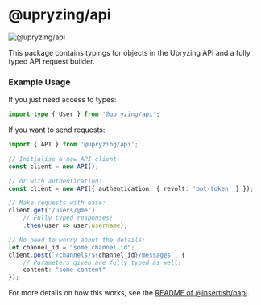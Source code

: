 # @upryzing/api

![@upryzing/api](https://img.shields.io/npm/v/@upryzing/api)

This package contains typings for objects in the Upryzing API<!-- ToDO: set up dev docs --> and a fully typed API request builder.

### Example Usage

If you just need access to types:

```typescript
import type { User } from '@upryzing/api';
```

If you want to send requests:

```typescript
import { API } from '@upryzing/api';

// Initialise a new API client:
const client = new API();

// or with authentication:
const client = new API({ authentication: { revolt: 'bot-token' } });

// Make requests with ease:
client.get('/users/@me')
    // Fully typed responses!
    .then(user => user.username);

// No need to worry about the details:
let channel_id = "some channel id";
client.post(`/channels/${channel_id}/messages`, {
    // Parameters given are fully typed as well!
    content: "some content"
});
```

For more details on how this works, see the [README of @insertish/oapi](https://github.com/insertish/oapi#example).
